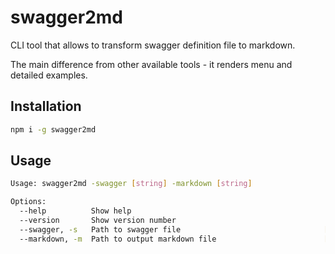 # swagger2md

CLI tool that allows to transform swagger definition file to markdown.

The main difference from other available tools - it renders menu and detailed examples.

## Installation

```sh
npm i -g swagger2md
```

## Usage

```sh
Usage: swagger2md -swagger [string] -markdown [string]

Options:
  --help          Show help                                            [boolean]
  --version       Show version number                                  [boolean]
  --swagger, -s   Path to swagger file                                [required]
  --markdown, -m  Path to output markdown file                        [required]
```
